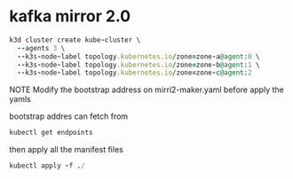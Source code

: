 # kafka mirror 2.0

```ruby
k3d cluster create kube-cluster \
  --agents 3 \
  --k3s-node-label topology.kubernetes.io/zone=zone-a@agent:0 \
  --k3s-node-label topology.kubernetes.io/zone=zone-b@agent:1 \
  --k3s-node-label topology.kubernetes.io/zone=zone-c@agent:2

```

NOTE
Modify the bootstrap address on mirri2-maker.yaml before apply the yamls

bootstrap addres can fetch from 

```ruby
kubectl get endpoints
``` 


then apply all the manifest files 

```ruby
kubectl apply -f ./
```

